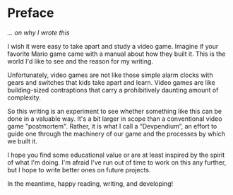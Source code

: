# Preface

_... on why I wrote this_

I wish it were easy to take apart and study a video game.  Imagine if your
favorite Mario game came with a manual about how they built it.  This is
the world I'd like to see and the reason for my writing.

Unfortunately, video games are not like those simple alarm clocks with gears
and switches that kids take apart and learn.  Video games are like
building-sized contraptions that carry a prohibitively daunting amount of
complexity.

So this writing is an experiment to see whether something like this can be done
in a valuable way.  It's a bit larger in scope than a conventional video game
"postmortem".  Rather, it is what I call a “Devpendium”, an effort to guide one
through the machinery of our game and the processes by which we built it.

I hope you find some educational value or are at least inspired by the spirit
of what I'm doing. I'm afraid I've run out of time to work on this any further,
but I hope to write better ones on future projects.

In the meantime, happy reading, writing, and developing!
